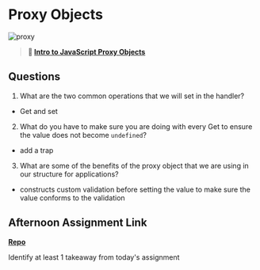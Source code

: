 # Proxy Objects

![proxy](https://bcw.blob.core.windows.net/public/img/journals/5120113092091727)

> **📖 [Intro to JavaScript Proxy Objects](https://codeworksacademy.com/fs-student-guide/resources/wk3/03-Proxies)**

## Questions

1. What are the two common operations that we will set in the handler?

- Get and set

2. What do you have to make sure you are doing with every Get to ensure the value does not become `undefined`?

- add a trap

3. What are some of the benefits of the proxy object that we are using in our structure for applications?

- constructs custom validation before setting the value to make sure the value conforms to the validation

## Afternoon Assignment Link

**[Repo](https://github.com/ZachCoop/Gregslist)**

Identify at least 1 takeaway from today's assignment
